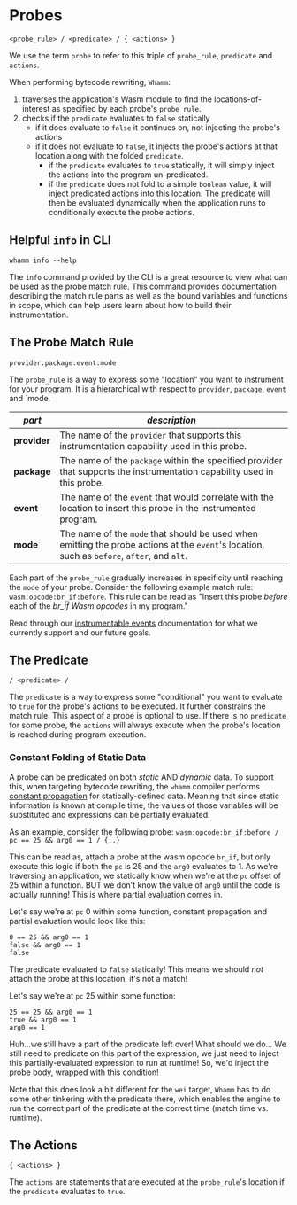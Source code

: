 # Probes #
`<probe_rule> / <predicate> / { <actions> }`

We use the term `probe` to refer to this triple of `probe_rule`, `predicate` and `actions`.

When performing bytecode rewriting, `Whamm`:
1. traverses the application's Wasm module to find the locations-of-interest as specified by each probe's `probe_rule`.
2. checks if the `predicate` evaluates to `false` statically
    - if it does evaluate to `false` it continues on, not injecting the probe's actions
    - if it does not evaluate to `false`, it injects the probe's actions at that location along with the folded `predicate`.
        - if the `predicate` evaluates to `true` statically, it will simply inject the actions into the program un-predicated.
        - if the `predicate` does not fold to a simple `boolean` value, it will inject predicated actions into this location.
          The predicate will then be evaluated dynamically when the application runs to conditionally execute the probe actions.

## Helpful `info` in CLI ##
`whamm info --help`

The `info` command provided by the CLI is a great resource to view what can be used as the probe match rule.
This command provides documentation describing the match rule parts as well as the bound variables and functions in scope, which can help users learn about how to build their instrumentation.

## The Probe Match Rule ##
`provider:package:event:mode`

The `probe_rule` is a way to express some "location" you want to instrument for your program.
It is a hierarchical with respect to `provider`, `package`, `event` and `mode.

| _part_       | _description_                                                                                                                               |
|--------------|---------------------------------------------------------------------------------------------------------------------------------------------|
| **provider** | The name of the `provider` that supports this instrumentation capability used in this probe.                                                |
| **package**  | The name of the `package` within the specified provider that supports the instrumentation capability used in this probe.                    |
| **event**    | The name of the `event` that would correlate with the location to insert this probe in the instrumented program.                            |
| **mode**     | The name of the `mode` that should be used when emitting the probe actions at the `event`'s location, such as `before`, `after`, and `alt`. |

Each part of the `probe_rule` gradually increases in specificity until reaching the `mode` of your probe.
Consider the following example match rule: `wasm:opcode:br_if:before`.
This rule can be read as "Insert this probe _before_ each of the _br_if_ _Wasm_ _opcodes_ in my program."

Read through our [instrumentable events](../events.md) documentation for what we currently support and our future goals.

## The Predicate ##
`/ <predicate> /`

The `predicate` is a way to express some "conditional" you want to evaluate to `true` for the probe's actions to be executed.
It further constrains the match rule.
This aspect of a probe is optional to use.
If there is no `predicate` for some probe, the `actions` will always execute when the probe's location is reached during program execution.

### Constant Folding of Static Data ###

A probe can be predicated on both _static_ AND _dynamic_ data.
To support this, when targeting bytecode rewriting, the `whamm` compiler performs [constant propagation](https://en.wikipedia.org/wiki/Constant_folding) for statically-defined data.
Meaning that since static information is known at compile time, the values of those variables will be substituted and expressions can be partially evaluated.

As an example, consider the following probe:
`wasm:opcode:br_if:before / pc == 25 && arg0 == 1 / {..}`

This can be read as, attach a probe at the wasm opcode `br_if`, but only execute this logic if both the `pc` is 25 and the `arg0` evaluates to 1.
As we're traversing an application, we statically know when we're at the `pc` offset of 25 within a function.
BUT we don't know the value of `arg0` until the code is actually running!
This is where partial evaluation comes in.

Let's say we're at `pc` 0 within some function, constant propagation and partial evaluation would look like this:
```
0 == 25 && arg0 == 1
false && arg0 == 1
false
```
The predicate evaluated to `false` statically! This means we should _not_ attach the probe at this location, it's not a match!

Let's say we're at `pc` 25 within some function:
```
25 == 25 && arg0 == 1
true && arg0 == 1
arg0 == 1
```
Huh...we still have a part of the predicate left over! What should we do...
We still need to predicate on this part of the expression, we just need to inject this partially-evaluated expression to run at runtime!
So, we'd inject the probe body, wrapped with this condition!

Note that this does look a bit different for the `wei` target, `Whamm` has to do some other tinkering with the predicate there, which enables the engine to run the correct part of the predicate at the correct time (match time vs. runtime).

## The Actions ##
`{ <actions> }`

The `actions` are statements that are executed at the `probe_rule`'s location if the `predicate` evaluates to `true`.
